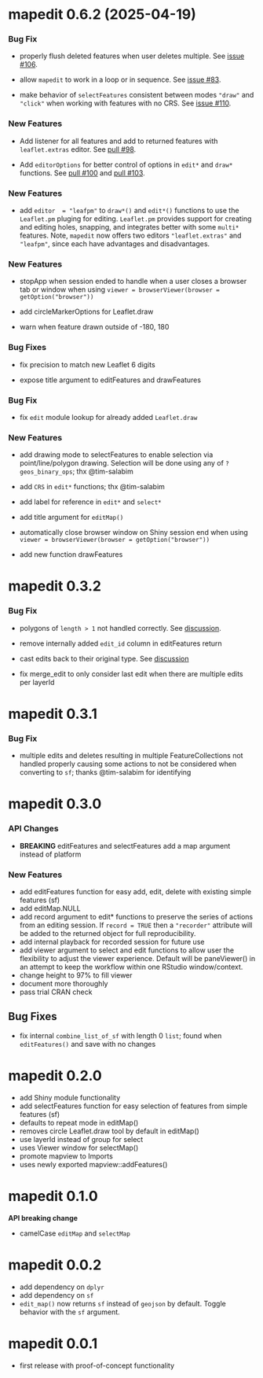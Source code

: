 # mapedit 0.6.2 (2025-04-19)

### Bug Fix

* properly flush deleted features when user deletes multiple. See [issue #106](https://github.com/r-spatial/mapedit/issues/106).

* allow `mapedit` to work in a loop or in sequence. See [issue #83](https://github.com/r-spatial/mapedit/issues/83).

* make behavior of `selectFeatures` consistent between modes `"draw"` and `"click"` when working with features with no CRS.  See [issue #110](https://github.com/r-spatial/mapedit/issues/110).

### New Features

* Add listener for all features and add to returned features with `leaflet.extras` editor.  See [pull #98](https://github.com/r-spatial/mapedit/pull/98).

* Add `editorOptions` for better control of options in `edit*` and `draw*` functions.  See [pull #100](https://github.com/r-spatial/mapedit/pull/100) and [pull #103](https://github.com/r-spatial/mapedit/pull/103).

### New Features

* add `editor  = "leafpm"` to `draw*()` and `edit*()` functions to use the `Leaflet.pm` pluging for editing.  `Leaflet.pm` provides support for creating and editing holes, snapping, and integrates better with some `multi*` features.  Note, `mapedit` now offers two editors `"leaflet.extras"` and `"leafpm"`, since each have advantages and disadvantages.

### New Features

* stopApp when session ended to handle when a user closes a browser tab or window when using `viewer = browserViewer(browser = getOption("browser"))`

* add circleMarkerOptions for Leaflet.draw

* warn when feature drawn outside of -180, 180

### Bug Fixes

* fix precision to match new Leaflet 6 digits

* expose title argument to editFeatures and drawFeatures

### Bug Fix

* fix `edit` module lookup for already added `Leaflet.draw`

### New Features

* add drawing mode to selectFeatures to enable selection via point/line/polygon drawing. Selection will be done using any of `?geos_binary_ops`; thx @tim-salabim

* add `CRS` in `edit*` functions; thx @tim-salabim

* add label for reference in `edit*` and `select*`

* add title argument for `editMap()`

* automatically close browser window on Shiny session end when using
`viewer = browserViewer(browser = getOption("browser"))`

* add new function drawFeatures


# mapedit 0.3.2

### Bug Fix

* polygons of `length > 1` not handled correctly.  See [discussion](https://github.com/r-spatial/mapedit/issues/48).

* remove internally added `edit_id` column in editFeatures return

* cast edits back to their original type.  See [discussion](https://github.com/r-spatial/mapedit/issues/48)

* fix merge_edit to only consider last edit when there are multiple edits per layerId


# mapedit 0.3.1

### Bug Fix

* multiple edits and deletes resulting in multiple FeatureCollections not handled properly causing some actions to not be considered when converting to `sf`; thanks @tim-salabim for identifying


# mapedit 0.3.0

### API Changes

* **BREAKING** editFeatures and selectFeatures add a map argument
instead of platform

### New Features

* add editFeatures function for easy add, edit, delete with existing simple features (sf)
* add editMap.NULL
* add record argument to edit* functions to preserve the series
of actions from an editing session.  If `record = TRUE` then a `"recorder"` attribute will be added to the returned object for
full reproducibility.
* add internal playback for recorded session for future use
* add viewer argument to select and edit functions to allow
user the flexibility to adjust the viewer experience.  Default
will be paneViewer() in an attempt to keep the workflow
within one RStudio window/context.
* change height to 97% to fill viewer
* document more thoroughly
* pass trial CRAN check

## Bug Fixes

* fix internal `combine_list_of_sf` with length 0 `list`; found when `editFeatures()` and save with no changes


# mapedit 0.2.0

* add Shiny module functionality
* add selectFeatures function for easy selection of features from simple features (sf)
* defaults to repeat mode in editMap()
* removes circle Leaflet.draw tool by default in editMap()
* use layerId instead of group for select
* uses Viewer window for selectMap()
* promote mapview to Imports
* uses newly exported mapview::addFeatures()


# mapedit 0.1.0

**API breaking change**

* camelCase `editMap` and `selectMap`


# mapedit 0.0.2

* add dependency on `dplyr`
* add dependency on `sf`
* `edit_map()` now returns `sf` instead of `geojson` by default.  Toggle
    behavior with the `sf` argument.


# mapedit 0.0.1

* first release with proof-of-concept functionality
